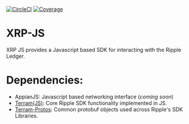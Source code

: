 [![CircleCI](https://img.shields.io/circleci/build/github/xpring-eng/Xpring-JS/master?style=flat&token=8f614950de4d2dc800bb51710667bbd90d82dda3)](https://circleci.com/gh/xpring-eng/Xpring-JS)
[![Coverage](https://coveralls.io/repos/github/xpring-eng/Xpring-JS/badge.svg?t=DkDKCV)](https://coveralls.io/github/xpring-eng/Xpring-JS)

# XRP-JS
XRP JS provides a Javascript based SDK for interacting with the Ripple Ledger.

# Dependencies:
* AppianJS: Javascript based networking interface (_coming soon_)
* [Terram(JS)](https://github.com/xpring-eng/terram): Core Ripple SDK functionality implemented in JS.
* [Terram-Protos](https://github.com/xpring-eng/terram-protos): Common protobuf objects used across Ripple's SDK Libraries.
